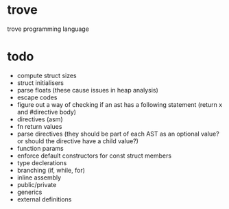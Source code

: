 # trove
trove programming language

# todo
- compute struct sizes
- struct initialisers
- parse floats (these cause issues in heap analysis)
- escape codes
- figure out a way of checking if an ast has a following statement (return x and #directive body)
- directives (asm)
- fn return values
- parse directives (they should be part of each AST as an optional value? or should the directive have a child value?)
- function params
- enforce default constructors for const struct members
- type declerations
- branching (if, while, for)
- inline assembly
- public/private
- generics
- external definitions
